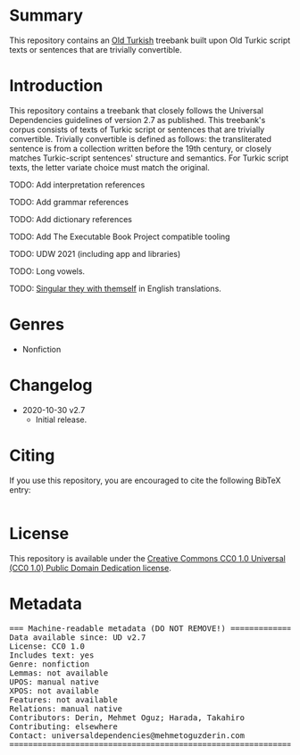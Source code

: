 # Summary
This repository contains an [Old Turkish](https://iso639-3.sil.org/code/otk) treebank built upon Old Turkic script texts or sentences that are trivially convertible.


# Introduction
This repository contains a treebank that closely follows the Universal Dependencies guidelines of version 2.7 as published.
This treebank's corpus consists of texts of Turkic script or sentences that are trivially convertible. Trivially
convertible is defined as follows: the transliterated sentence is from a collection written before the
19th century, or closely matches Turkic-script sentences' structure and semantics. For Turkic
script texts, the letter variate choice must match the original.

TODO: Add interpretation references

TODO: Add grammar references

TODO: Add dictionary references

TODO: Add The Executable Book Project compatible tooling

TODO: UDW 2021 (including app and libraries)

TODO: Long vowels.

TODO: [Singular they with themself](https://apastyle.apa.org/style-grammar-guidelines/grammar/singular-they) in English translations.

# Genres
* Nonfiction


# Changelog
* 2020-10-30 v2.7
  * Initial release.


# Citing
If you use this repository, you are encouraged to cite the following BibTeX entry:
```BibTeX
```


# License
This repository is available under the
[Creative Commons CC0 1.0 Universal (CC0 1.0) Public Domain Dedication license](https://creativecommons.org/publicdomain/zero/1.0/).


# Metadata
<pre>
=== Machine-readable metadata (DO NOT REMOVE!) ================================
Data available since: UD v2.7
License: CC0 1.0
Includes text: yes
Genre: nonfiction
Lemmas: not available
UPOS: manual native
XPOS: not available
Features: not available
Relations: manual native
Contributors: Derin, Mehmet Oguz; Harada, Takahiro
Contributing: elsewhere
Contact: universaldependencies@mehmetoguzderin.com
===============================================================================
</pre>
